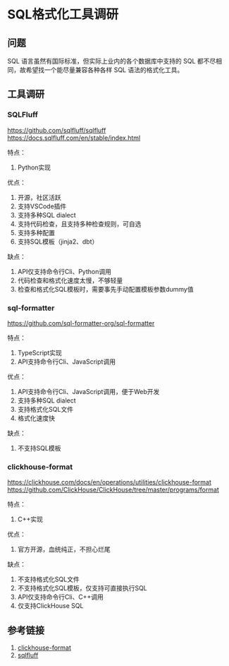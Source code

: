 # SQL格式化工具调研


## 问题

SQL 语言虽然有国际标准，但实际上业内的各个数据库中支持的 SQL 都不尽相同，故希望找一个能尽量兼容各种各样 SQL 语法的格式化工具。

## 工具调研


### SQLFluff

https://github.com/sqlfluff/sqlfluff
https://docs.sqlfluff.com/en/stable/index.html

特点：
1. Python实现

优点：
1. 开源，社区活跃
2. 支持VSCode插件
3. 支持多种SQL dialect
4. 支持代码检查，且支持多种检查规则，可自选
5. 支持多种配置
6. 支持SQL模板（jinja2、dbt）

缺点：
1. API仅支持命令行Cli、Python调用
2. 代码检查和格式化速度太慢，不够轻量
3. 检查和格式化SQL模板时，需要事先手动配置模板参数dummy值


### sql-formatter

https://github.com/sql-formatter-org/sql-formatter

特点：
1. TypeScript实现
2. API支持命令行Cli、JavaScript调用

优点：
1. API支持命令行Cli、JavaScript调用，便于Web开发
2. 支持多种SQL dialect
3. 支持格式化SQL文件
4. 格式化速度快

缺点：
1. 不支持SQL模板



### clickhouse-format

https://clickhouse.com/docs/en/operations/utilities/clickhouse-format
https://github.com/ClickHouse/ClickHouse/tree/master/programs/format

特点：
1. C++实现

优点：
1. 官方开源，血统纯正，不担心烂尾

缺点：
1. 不支持格式化SQL文件
2. 不支持格式化SQL模板，仅支持可直接执行SQL
3. API仅支持命令行Cli、C++调用
4. 仅支持ClickHouse SQL



## 参考链接

1. [clickhouse-format](https://clickhouse.com/docs/en/operations/utilities/clickhouse-format)
2. [sqlfluff](https://github.com/sqlfluff/sqlfluff)